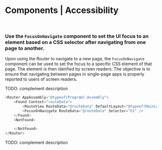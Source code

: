# Components | Accessibility
<br>


### Use the `FocusOnNavigate` component to set the UI focus to an element based on a CSS selector after navigating from one page to another.

Upon using the Router to navigate to a new page, the `FocusOnNavigate` component can be used to set the focus to a specific CSS element of that page. The
element is then idenfied by screen readers. The objective is to ensure that navigating between pages in single-page apps is properly reported to users
of screen readers.

TODO: complement description

```cs
<Router AppAssembly="@typeof(Program).Assembly">
    <Found Context="routeData">
        <RouteView RouteData="@routeData" DefaultLayout="@typeof(MainLayout)" />
        <FocusOnNavigate RouteData="@routeData" Selector="h1" />
    </Found>
    <NotFound>
        ...
    </NotFound>
</Router>
```

TODO: complement description

<br>